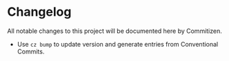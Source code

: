 # Changelog

All notable changes to this project will be documented here by Commitizen.

- Use `cz bump` to update version and generate entries from Conventional Commits.

